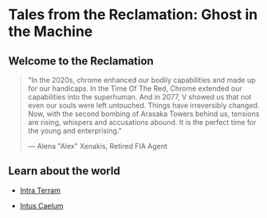 # Tales from the Reclamation: Ghost in the Machine

## Welcome to the Reclamation

> "In the 2020s, chrome enhanced our bodily capabilities and made up for our handicaps. In the Time
> Of The Red, Chrome extended our capabilities into the superhuman. And in 2077, V showed us that
> not even our souls were left untouched. Things have irreversibly changed. Now, with the second
> bombing of Arasaka Towers behind us, tensions are rising, whispers and accusations abound. It is
> the perfect time for the young and enterprising."
>
> — Alena "Alex" Xenakis, Retired FIA Agent

## Learn about the world

- [Intra Terram](./INTRA_TERRAM.md)

- [Intus Caelum](./INTUS_CAELUM.md)
